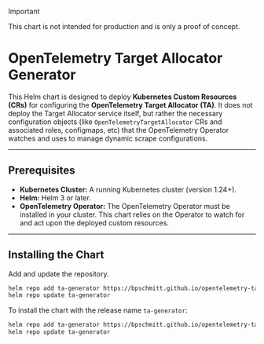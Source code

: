 > [!IMPORTANT]
> This chart is not intended for production and is only a proof of concept.

# OpenTelemetry Target Allocator Generator

This Helm chart is designed to deploy **Kubernetes Custom Resources (CRs)** for configuring the **OpenTelemetry Target Allocator (TA)**. It does not deploy the Target Allocator service itself, but rather the necessary configuration objects (like `OpenTelemetryTargetAllocator` CRs and associated roles, configmaps, etc) that the OpenTelemetry Operator watches and uses to manage dynamic scrape configurations.

---

## Prerequisites

* **Kubernetes Cluster:** A running Kubernetes cluster (version 1.24+).
* **Helm:** Helm 3 or later.
* **OpenTelemetry Operator:** The OpenTelemetry Operator must be installed in your cluster. This chart relies on the Operator to watch for and act upon the deployed custom resources.

---

## Installing the Chart

Add and update the repository.

```sh
helm repo add ta-generator https://bpschmitt.github.io/opentelemetry-targetallocator-generator
helm repo update ta-generator
```

To install the chart with the release name `ta-generator`:

```sh
helm repo add ta-generator https://bpschmitt.github.io/opentelemetry-targetallocator-generator
helm repo update ta-generator
```